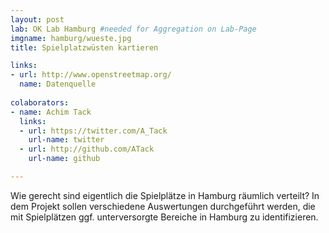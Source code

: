 ```yaml
---
layout: post
lab: OK Lab Hamburg #needed for Aggregation on Lab-Page
imgname: hamburg/wueste.jpg
title: Spielplatzwüsten kartieren

links:
- url: http://www.openstreetmap.org/
  name: Datenquelle
  
colaborators:
- name: Achim Tack
  links:
  - url: https://twitter.com/A_Tack
    url-name: twitter
  - url: http://github.com/ATack
    url-name: github

---
```


Wie gerecht sind eigentlich die Spielplätze in Hamburg räumlich verteilt? In dem Projekt sollen verschiedene Auswertungen durchgeführt werden, die mit Spielplätzen ggf. unterversorgte Bereiche in Hamburg zu identifizieren.


